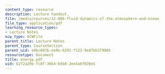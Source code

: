 ```yaml
---
content_type: resource
description: Lecture handout.
file: /media/courses/12-800-fluid-dynamics-of-the-atmosphere-and-ocean-fall-2004/b2f2a20efc8f36b4b5b82ee4a6f039e1_energy.pdf
file_type: application/pdf
learning_resource_types:
- Lecture Notes
ocw_type: OCWFile
parent_title: Lecture Notes
parent_type: CourseSection
parent_uid: e9bc603b-ee9e-6391-f123-9ed7bb379805
resourcetype: Document
title: energy.pdf
uid: b2f2a20e-fc8f-36b4-b5b8-2ee4a6f039e1
---
```

